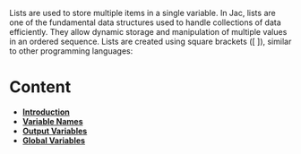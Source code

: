 Lists are used to store multiple items in a single variable.
In Jac, lists are one of the fundamental data structures used to handle collections of data efficiently. They allow dynamic storage and manipulation of multiple values in an ordered sequence.
Lists are created using square brackets ([ ]), similar to other programming languages:


# Content

- [**Introduction**](jac_variable_introduction.md)
- [**Variable Names**](jac_variable_names.md)
- [**Output Variables**](jac_output_variables.md)
- [**Global Variables**](jac_global_variables.md)